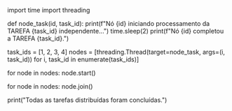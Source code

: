 import time
import threading

def node_task(id, task_id):
    print(f"Nó {id} iniciando processamento da TAREFA {task_id} independente...")
    time.sleep(2)
    print(f"Nó {id} completou a TAREFA {task_id}.")

task_ids = [1, 2, 3, 4]
nodes = [threading.Thread(target=node_task, args=(i, task_id)) for i, task_id in enumerate(task_ids)]

for node in nodes:
    node.start()

for node in nodes:
    node.join()

print("Todas as tarefas distribuídas foram concluídas.")
